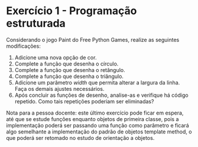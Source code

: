 # Exercício 1 - Programação estruturada

Considerando o jogo Paint do Free Python Games, realize as seguintes modificações:

1. Adicione uma nova opção de cor.
1. Complete a função que desenha o círculo.
1. Complete a função que desenha o retângulo.
1. Complete a função que desenha o triângulo.
1. Adicione um parâmetro *width* que permita alterar a largura da linha. Faça
os demais ajustes necessários.
1. Após concluir as funções de desenho, analise-as e verifique há código
repetido. Como tais repetições poderiam ser eliminadas?

Nota para a pessoa docente: este último exercício pode ficar em espera, até
que se estude funções enquanto objetos de primeira classe, pois a implementação
poderá ser passando uma função como parâmetro e ficará algo semelhante a
implementação do padrão de objetos template method, o que poderá ser retomado
no estudo de orientação a objetos.
